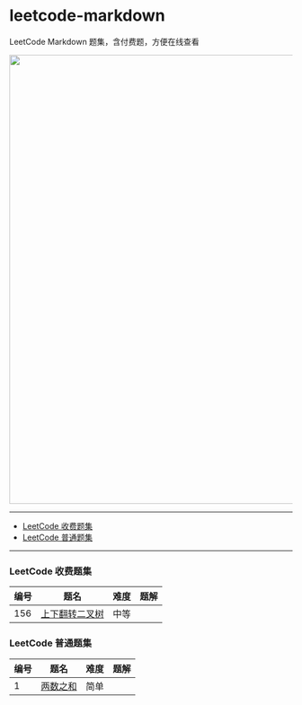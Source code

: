 # leetcode-markdown
LeetCode Markdown 题集，含付费题，方便在线查看

<p style="text-align: center;">
  <img src="http://image.huawei.com/tiny-lts/v1/images/6171026b773ae1bc2235_512x228.jpg@900-0-90-f.jpg", width="800px"/>
</p>

---
- <a href="./problems-lock" target="_blank">LeetCode 收费题集</a>
- <a href="./problems" target="_blank">LeetCode 普通题集</a>

---

### LeetCode 收费题集

|编号|题名|难度|题解|
| ------ | ------ | ------ | ------ |
|156|[上下翻转二叉树](https://leetcode-cn.com/problems/binary-tree-upside-down/)|中等||

### LeetCode 普通题集

|编号|题名|难度|题解|
| ------ | ------ | ------ | ------ |
|1|[两数之和](https://leetcode-cn.com/problems/two-sum/)|简单||